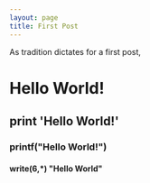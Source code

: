 ```yaml
---
layout: page
title: First Post
---
```


As tradition dictates for a first post,
# Hello World!
## print 'Hello World!'
### printf("Hello World!")
#### write(6,*) "Hello World"
